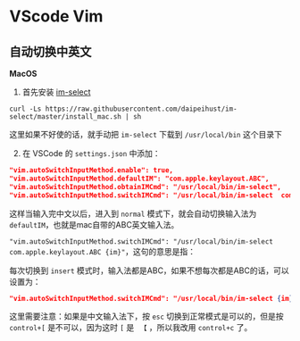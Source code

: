 # VScode Vim

## 自动切换中英文

**MacOS**

1. 首先安装 [im-select](https://github.com/daipeihust/im-select)

```shell
curl -Ls https://raw.githubusercontent.com/daipeihust/im-select/master/install_mac.sh | sh
```

这里如果不好使的话，就手动把 `im-select` 下载到 `/usr/local/bin` 这个目录下

2. 在 VSCode 的 `settings.json` 中添加：

```json
"vim.autoSwitchInputMethod.enable": true,
"vim.autoSwitchInputMethod.defaultIM": "com.apple.keylayout.ABC",
"vim.autoSwitchInputMethod.obtainIMCmd": "/usr/local/bin/im-select",
"vim.autoSwitchInputMethod.switchIMCmd": "/usr/local/bin/im-select 	com.apple.keylayout.ABC {im}"
```

这样当输入完中文以后，进入到 `normal` 模式下，就会自动切换输入法为 `defaultIM`，也就是mac自带的ABC英文输入法。

`"vim.autoSwitchInputMethod.switchIMCmd": "/usr/local/bin/im-select 	com.apple.keylayout.ABC {im}"`，这句的意思是指：

每次切换到 `insert` 模式时，输入法都是ABC，如果不想每次都是ABC的话，可以设置为：

```json
"vim.autoSwitchInputMethod.switchIMCmd": "/usr/local/bin/im-select {im}"
```

这里需要注意：如果是中文输入法下，按 `esc` 切换到正常模式是可以的，但是按 `control+[` 是不可以，因为这时 `[` 是 ` 【` ，所以我改用 `control+c` 了。

